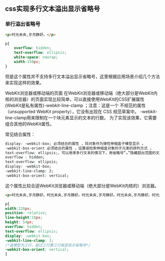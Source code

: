 

##  css实现多行文本溢出显示省略号


### 单行溢出省略号


```html
<p>时光未央,岁月静好。</p>
```


```css
p{
    overflow: hidden;
    text-overflow: ellipsis;
    white-space: nowrap;
    width:150px;
}
```

但是这个属性并不支持多行文本溢出显示省略号，这里根据应用场景介绍几个方法来实现这样的效果。

WebKit浏览器或移动端的页面
在WebKit浏览器或移动端（绝大部分是WebKit内核的浏览器）的页面实现比较简单，可以直接使用WebKit的CSS扩展属性(WebKit是私有属性)-webkit-line-clamp ；注意：这是一个 不规范的属性（unsupported WebKit property），它没有出现在 CSS 规范草案中。
-webkit-line-clamp用来限制在一个块元素显示的文本的行数。 为了实现该效果，它需要组合其他的WebKit属性。


常见结合属性：

```css
display: -webkit-box; 必须结合的属性 ，将对象作为弹性伸缩盒子模型显示 。
-webkit-box-orient 必须结合的属性 ，设置或检索伸缩盒对象的子元素的排列方式 。
text-overflow: ellipsis;，可以用来多行文本的情况下，用省略号“…”隐藏超出范围的文本 。
overflow : hidden;
text-overflow: ellipsis;
display: -webkit-box;
-webkit-line-clamp: 2;
-webkit-box-orient: vertical;
```


这个属性比较合适WebKit浏览器或移动端（绝大部分是WebKit内核的）浏览器。


```html
<p>时光未央,岁月静好。时光未央,岁月静好。时光未央,岁月静好。时光未央,岁月静好。时光未央,岁月静好。</p>
```


```css
p{
width:220px;
position: relative;
line-height:18px;
height: 54px;
overflow: hidden;
text-overflow: ellipsis;
display: -webkit-box;
-webkit-line-clamp: 3;
/*盒模型为三行，超过三行第三行尾部显示省略号*/
-webkit-box-orient: vertical;
}
```

